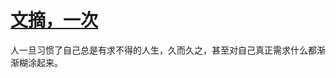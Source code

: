 # [文摘，一次](https://github.com/platojobs/SFLOG/issues/317)

人一旦习惯了自己总是有求不得的人生，久而久之，甚至对自己真正需求什么都渐渐糊涂起来。